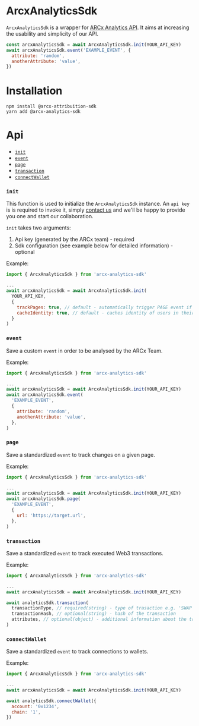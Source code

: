 # ArcxAnalyticsSdk

`ArcxAnalyticsSdk` is a wrapper for [ARCx Analytics API](https://docs.arcx.money/#tag--analytics). It aims at increasing the usability and simplicity of our API.

```js
const arcxAnalyticsSdk = await ArcxAnalyticsSdk.init(YOUR_API_KEY)
await arcxAnalyticsSdk.event('EXAMPLE_EVENT', {
  attribute: 'random',
  anotherAttribute: 'value',
})
```

# Installation

```cli
npm install @arcx-attribuition-sdk
yarn add @arcx-analytics-sdk
```

# Api

- [`init`](#init)
- [`event`](#event)
- [`page`](#page)
- [`transaction`](#transaction)
- [`connectWallet`](#connectWallet)

### `init`

This function is used to initialize the `ArcxAnalyticsSdk` instance. An `api key` is is required to invoke it, simply [contact us](https://discord.gg/hfrbGzPyK8) and we'll be happy to provide you one and start our collaboration.

`init` takes two arguments:

1. Api key (generated by the ARCx team) - required
2. Sdk configuration (see example below for detailed information) - optional

Example:

```javascript
import { ArcxAnalyticsSdk } from 'arcx-analytics-sdk'

...
await arcxAnalyticsSdk = await ArcxAnalyticsSdk.init(
  YOUR_API_KEY,
  {
    trackPages: true, // default - automatically trigger PAGE event if the url changes after click
    cacheIdentity: true, // default - caches identity of users in their browser's local storage
  }
)
```

### `event`

Save a custom `event` in order to be analysed by the ARCx Team.

Example:

```javascript
import { ArcxAnalyticsSdk } from 'arcx-analytics-sdk'

...
await arcxAnalyticsSdk = await ArcxAnalyticsSdk.init(YOUR_API_KEY)
await arcxAnalyticsSdk.event(
  'EXAMPLE_EVENT',
  {
    attribute: 'random',
    anotherAttribute: 'value',
  },
)
```

### `page`

Save a standardized `event` to track changes on a given page.

Example:

```javascript
import { ArcxAnalyticsSdk } from 'arcx-analytics-sdk'

...
await arcxAnalyticsSdk = await ArcxAnalyticsSdk.init(YOUR_API_KEY)
await arcxAnalyticsSdk.page(
  'EXAMPLE_EVENT',
  {
    url: 'https://target.url',
  },
)
```

### `transaction`

Save a standardized `event` to track executed Web3 transactions.

Example:

```javascript
import { ArcxAnalyticsSdk } from 'arcx-analytics-sdk'

...
await arcxAnalyticsSdk = await ArcxAnalyticsSdk.init(YOUR_API_KEY)

await analyticsSdk.transaction(
  transactionType, // required(string) - type of trasaction e.g. 'SWAP', 'STAKE'...
  transactionHash, // optional(string) - hash of the transaction
  attributes, // optional(object) - additional information about the transaction
)
```

### `connectWallet`

Save a standardized `event` to track connections to wallets.

Example:

```javascript
import { ArcxAnalyticsSdk } from 'arcx-analytics-sdk'

...
await arcxAnalyticsSdk = await ArcxAnalyticsSdk.init(YOUR_API_KEY)

await analyticsSdk.connectWallet({
  account: '0x1234',
  chain: '1',
})
```
